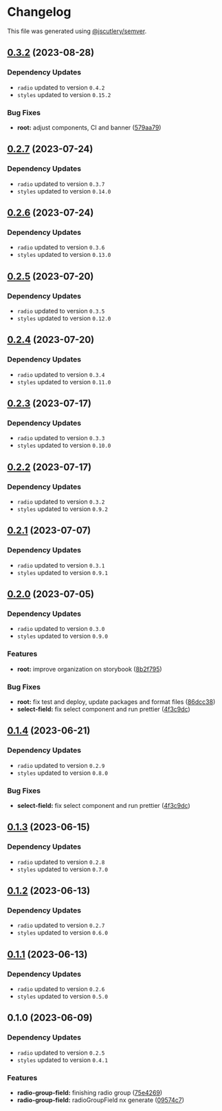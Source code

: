 # Changelog

This file was generated using [@jscutlery/semver](https://github.com/jscutlery/semver).

## [0.3.2](https://github.com/Novatics/novatics-ui/compare/radio-group-field-0.3.1...radio-group-field-0.3.2) (2023-08-28)

### Dependency Updates

* `radio` updated to version `0.4.2`
* `styles` updated to version `0.15.2`

### Bug Fixes

* **root:** adjust components, CI and banner ([579aa79](https://github.com/Novatics/novatics-ui/commit/579aa791c1358545b3b8d50be1d00dbbebad0f16))

## [0.2.7](https://github.com/Novatics/novatics-ui/compare/radio-group-field-0.2.6...radio-group-field-0.2.7) (2023-07-24)

### Dependency Updates

* `radio` updated to version `0.3.7`
* `styles` updated to version `0.14.0`
## [0.2.6](https://github.com/Novatics/novatics-ui/compare/radio-group-field-0.2.5...radio-group-field-0.2.6) (2023-07-24)

### Dependency Updates

* `radio` updated to version `0.3.6`
* `styles` updated to version `0.13.0`
## [0.2.5](https://github.com/Novatics/novatics-ui/compare/radio-group-field-0.2.4...radio-group-field-0.2.5) (2023-07-20)

### Dependency Updates

* `radio` updated to version `0.3.5`
* `styles` updated to version `0.12.0`
## [0.2.4](https://github.com/Novatics/novatics-ui/compare/radio-group-field-0.2.3...radio-group-field-0.2.4) (2023-07-20)

### Dependency Updates

* `radio` updated to version `0.3.4`
* `styles` updated to version `0.11.0`
## [0.2.3](https://github.com/Novatics/novatics-ui/compare/radio-group-field-0.2.2...radio-group-field-0.2.3) (2023-07-17)

### Dependency Updates

* `radio` updated to version `0.3.3`
* `styles` updated to version `0.10.0`
## [0.2.2](https://github.com/Novatics/novatics-ui/compare/radio-group-field-0.2.1...radio-group-field-0.2.2) (2023-07-17)

### Dependency Updates

* `radio` updated to version `0.3.2`
* `styles` updated to version `0.9.2`
## [0.2.1](https://github.com/Novatics/novatics-ui/compare/radio-group-field-0.2.0...radio-group-field-0.2.1) (2023-07-07)

### Dependency Updates

* `radio` updated to version `0.3.1`
* `styles` updated to version `0.9.1`
## [0.2.0](https://github.com/Novatics/novatics-ui/compare/radio-group-field-0.1.3...radio-group-field-0.2.0) (2023-07-05)

### Dependency Updates

* `radio` updated to version `0.3.0`
* `styles` updated to version `0.9.0`

### Features

* **root:** improve organization on storybook ([8b2f795](https://github.com/Novatics/novatics-ui/commit/8b2f795811ab8304bb7d6ce2f56311949b3561d1))


### Bug Fixes

* **root:** fix test and deploy, update packages and format files ([86dcc38](https://github.com/Novatics/novatics-ui/commit/86dcc38a7efde19ca7051746e646663aea19ee28))
* **select-field:** fix select component and run prettier ([4f3c9dc](https://github.com/Novatics/novatics-ui/commit/4f3c9dc0054f09f53f07b2719dffe4185f4b0982))

## [0.1.4](https://github.com/Novatics/novatics-ui/compare/radio-group-field-0.1.3...radio-group-field-0.1.4) (2023-06-21)

### Dependency Updates

* `radio` updated to version `0.2.9`
* `styles` updated to version `0.8.0`

### Bug Fixes

* **select-field:** fix select component and run prettier ([4f3c9dc](https://github.com/Novatics/novatics-ui/commit/4f3c9dc0054f09f53f07b2719dffe4185f4b0982))

## [0.1.3](https://github.com/Novatics/novatics-ui/compare/radio-group-field-0.1.2...radio-group-field-0.1.3) (2023-06-15)

### Dependency Updates

* `radio` updated to version `0.2.8`
* `styles` updated to version `0.7.0`
## [0.1.2](https://github.com/Novatics/novatics-ui/compare/radio-group-field-0.1.1...radio-group-field-0.1.2) (2023-06-13)

### Dependency Updates

* `radio` updated to version `0.2.7`
* `styles` updated to version `0.6.0`
## [0.1.1](https://github.com/Novatics/novatics-ui/compare/radio-group-field-0.1.0...radio-group-field-0.1.1) (2023-06-13)

### Dependency Updates

* `radio` updated to version `0.2.6`
* `styles` updated to version `0.5.0`
## 0.1.0 (2023-06-09)

### Dependency Updates

* `radio` updated to version `0.2.5`
* `styles` updated to version `0.4.1`

### Features

* **radio-group-field:** finishing radio group ([75e4269](https://github.com/Novatics/novatics-ui/commit/75e4269984ccbc40e7f6cf3ca20b2268f0928dda))
* **radio-group-field:** radioGroupField nx generate ([09574c7](https://github.com/Novatics/novatics-ui/commit/09574c7ad2b86db4a1859c0249651785ebfa6a9b))
